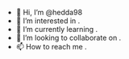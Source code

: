 - 👋 Hi, I’m @hedda98 
- 👀 I’m interested in .
- 🌱 I’m currently learning .
- 💞️ I’m looking to collaborate on .
- 📫 How to reach me .


<!---
hedda98/hedda98 is a ✨ special ✨ repository because its `README.md` (this file) appears on your GitHub profile.
You can click the Preview link to take a look at your changes.
--->
